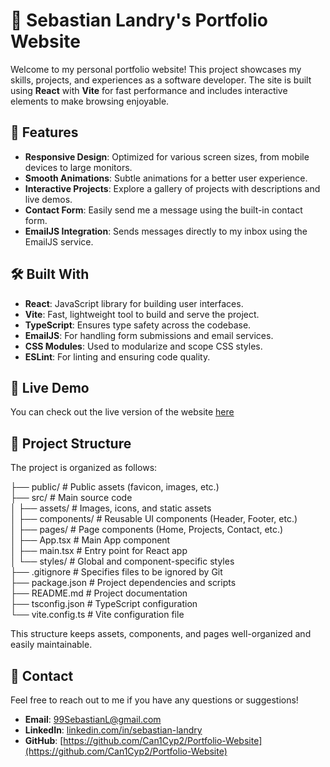 # 🎨 Sebastian Landry's Portfolio Website

Welcome to my personal portfolio website! This project showcases my skills, projects, and experiences as a software developer. The site is built using **React** with **Vite** for fast performance and includes interactive elements to make browsing enjoyable.

## 🚀 Features

- **Responsive Design**: Optimized for various screen sizes, from mobile devices to large monitors.
- **Smooth Animations**: Subtle animations for a better user experience.
- **Interactive Projects**: Explore a gallery of projects with descriptions and live demos.
- **Contact Form**: Easily send me a message using the built-in contact form.
- **EmailJS Integration**: Sends messages directly to my inbox using the EmailJS service.

## 🛠️ Built With

- **React**: JavaScript library for building user interfaces.
- **Vite**: Fast, lightweight tool to build and serve the project.
- **TypeScript**: Ensures type safety across the codebase.
- **EmailJS**: For handling form submissions and email services.
- **CSS Modules**: Used to modularize and scope CSS styles.
- **ESLint**: For linting and ensuring code quality.

## 🎯 Live Demo

You can check out the live version of the website [here](sebastianlandry.ca)

## 📂 Project Structure

The project is organized as follows:


├── public/               # Public assets (favicon, images, etc.)<br/>
├── src/                  # Main source code<br/>
│   ├── assets/           # Images, icons, and static assets<br/>
│   ├── components/       # Reusable UI components (Header, Footer, etc.)<br/>
│   ├── pages/            # Page components (Home, Projects, Contact, etc.)<br/>
│   ├── App.tsx           # Main App component<br/>
│   ├── main.tsx          # Entry point for React app<br/>
│   └── styles/           # Global and component-specific styles<br/>
├── .gitignore            # Specifies files to be ignored by Git<br/>
├── package.json          # Project dependencies and scripts<br/>
├── README.md             # Project documentation<br/>
├── tsconfig.json         # TypeScript configuration<br/>
└── vite.config.ts        # Vite configuration file<br/>

This structure keeps assets, components, and pages well-organized and easily maintainable.


## 📧 Contact

Feel free to reach out to me if you have any questions or suggestions!

- **Email**: [99SebastianL@gmail.com](mailto:99SebastianL@gmail.com)
- **LinkedIn**: [linkedin.com/in/sebastian-landry](https://www.linkedin.com/in/sebastian-landry/)
- **GitHub**: [https://github.com/Can1Cyp2/Portfolio-Website](https://github.com/Can1Cyp2/Portfolio-Website)
